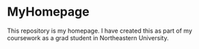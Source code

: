 # MyHomepage
This repository is my homepage. I have created this as part of my coursework as a grad student in Northeastern University.
